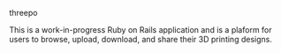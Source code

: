 threepo

This is a work-in-progress Ruby on Rails application and is a plaform for users to browse, upload,
download, and share their 3D printing designs.
